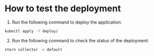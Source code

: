 # How to test the deployment

1. Run the following command to deploy the application:

```bash
kubectl apply -f deploy/
```

2. Run the following command to check the status of the deployment:

```bash
stern collector -n default
```
